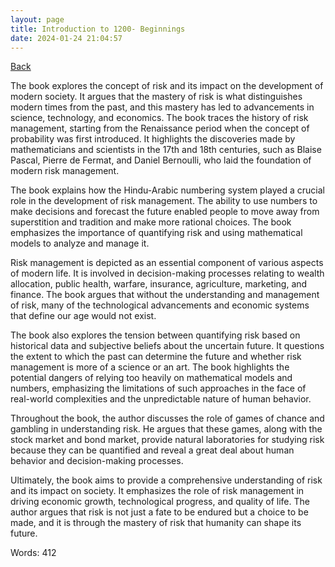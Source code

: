 ```yaml
---
layout: page
title: Introduction to 1200- Beginnings
date: 2024-01-24 21:04:57
---
```


[Back](./)


The book explores the concept of risk and its impact on the development of modern society. It argues that the mastery of risk is what distinguishes modern times from the past, and this mastery has led to advancements in science, technology, and economics. The book traces the history of risk management, starting from the Renaissance period when the concept of probability was first introduced. It highlights the discoveries made by mathematicians and scientists in the 17th and 18th centuries, such as Blaise Pascal, Pierre de Fermat, and Daniel Bernoulli, who laid the foundation of modern risk management.

The book explains how the Hindu-Arabic numbering system played a crucial role in the development of risk management. The ability to use numbers to make decisions and forecast the future enabled people to move away from superstition and tradition and make more rational choices. The book emphasizes the importance of quantifying risk and using mathematical models to analyze and manage it.

Risk management is depicted as an essential component of various aspects of modern life. It is involved in decision-making processes relating to wealth allocation, public health, warfare, insurance, agriculture, marketing, and finance. The book argues that without the understanding and management of risk, many of the technological advancements and economic systems that define our age would not exist.

The book also explores the tension between quantifying risk based on historical data and subjective beliefs about the uncertain future. It questions the extent to which the past can determine the future and whether risk management is more of a science or an art. The book highlights the potential dangers of relying too heavily on mathematical models and numbers, emphasizing the limitations of such approaches in the face of real-world complexities and the unpredictable nature of human behavior.

Throughout the book, the author discusses the role of games of chance and gambling in understanding risk. He argues that these games, along with the stock market and bond market, provide natural laboratories for studying risk because they can be quantified and reveal a great deal about human behavior and decision-making processes.

Ultimately, the book aims to provide a comprehensive understanding of risk and its impact on society. It emphasizes the role of risk management in driving economic growth, technological progress, and quality of life. The author argues that risk is not just a fate to be endured but a choice to be made, and it is through the mastery of risk that humanity can shape its future.

Words: 412